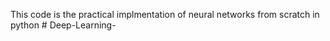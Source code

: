 This code is the practical implmentation of neural networks from scratch in python # Deep-Learning-
